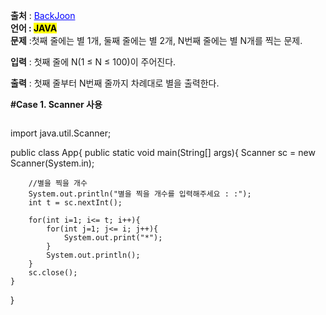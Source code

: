 
**출처** : <a href="https://www.acmicpc.net/problem/2438" style="color: blue; text-decoration: underline;">BackJoon</a><br>
**언어 : <mark>JAVA**</mark><br>
**문제** :첫째 줄에는 별 1개, 둘째 줄에는 별 2개, N번째 줄에는 별 N개를 찍는 문제.<br>

**입력** : 첫째 줄에 N(1 ≤ N ≤ 100)이 주어진다.


**출력** : 첫째 줄부터 N번째 줄까지 차례대로 별을 출력한다.


**#Case 1. Scanner 사용**
```
```

import java.util.Scanner;

public class App{
	public static void main(String[] args){
		Scanner sc = new Scanner(System.in);
		
		//별을 찍을 개수
		System.out.println("별을 찍을 개수를 입력해주세요 : :");
		int t = sc.nextInt();

		for(int i=1; i<= t; i++){
			for(int j=1; j<= i; j++){
				System.out.print("*");
			}
			System.out.println();
		}
		sc.close();
	}
}
